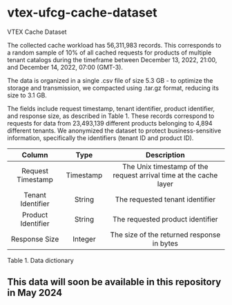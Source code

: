 # vtex-ufcg-cache-dataset

VTEX Cache Dataset

The collected cache workload has 56,311,983 records. This corresponds to a random sample of 10% of all cached requests for products of multiple tenant catalogs during the timeframe between December 13, 2022, 21:00, and December 14, 2022, 07:00 (GMT-3).

The data is organized in a single .csv file of size 5.3 GB - to optimize the storage and transmission, we compacted using .tar.gz format, reducing its size to 3.1 GB. 

The fields include request timestamp, tenant identifier, product identifier, and response size, as described in Table 1. These records correspond to requests for data from 23,493,139 different products belonging to 4,894 different tenants. We anonymized the dataset to protect business-sensitive information, specifically the identifiers (tenant ID and product ID).


|       Column       |    Type   |                            Description                            |
|:------------------:|:---------:|:-----------------------------------------------------------------:|
|  Request Timestamp | Timestamp | The Unix timestamp of the request arrival time at the cache layer |
|  Tenant Identifier |   String  |                  The requested tenant identifier                  |
| Product Identifier |   String  |                  The requested product identifier                 |
|    Response Size   |  Integer  |             The size of the returned response in bytes            |
Table 1. Data dictionary 

## This data will soon be available in this repository in May 2024

